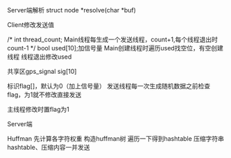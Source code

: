 

Server端解析
struct node *resolve(char *buf)


Client修改发送值

/*
int thread_count;
Main线程每生成一个发送线程，count+1,每个线程退出时count-1
*/
bool used[10];加信号量
Main创建线程时遍历used找空位，有空创建线程
线程退出修改used

共享区gps_signal sig[10]

标识flag[]，默认为0（加上信号量）
发送线程每一次生成随机数据之前检查flag，为1就不修改直接发送

主线程修改时置flag为1

Server端



Huffman
先计算各字符权重
构造huffman树
遍历一下得到hashtable
压缩字符串
hashtable、压缩内容一并发送
